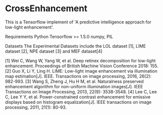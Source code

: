 # CrossEnhancement


This is a Tensorflow implement of 'A predictive intelligence approach for low-light enhancement'.

Requirements
Python
Tensorflow >= 1.5.0
numpy, PIL

Datasets
The Experimental Datasets include the LOL dataset [1], LIME dataset [2], NPE dataset [3] and MEF dataset[4] 


[1] Wei C, Wang W, Yang W, et al. Deep retinex decomposition for low-light enhancement. Proceedings of British Machine Vision Conference 2018: 155.
[2] Guo X, Li Y, Ling H. LIME: Low-light image enhancement via illumination map estimation[J]. IEEE. Transactions on image processing, 2016, 26(2): 982-993.
[3] Wang S, Zheng J, Hu H M, et al. Naturalness preserved enhancement algorithm for non-uniform illumination images[J]. IEEE Transactions on Image Processing, 2013, 22(9): 3538-3548.
[4] Lee C, Lee C, Lee Y Y, et al. Power-constrained contrast enhancement for emissive displays based on histogram equalization[J]. IEEE transactions on image processing, 2011, 21(1): 80-93.
